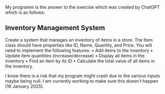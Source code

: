 My programm is the answer to the exercise which was created by ChatGPT which is as follows:

## Inventory Management System ##
Create a system that manages an inventory of items in a store. The Item class should have properties like ID, Name, Quantity, and Price. You will need to implement the following features:
  •	Add items to the inventory
  •	Update item quantities (increase/decrease)
  •	Display all items in the inventory
  •	Find an item by its ID
  •	Calculate the total value of all items in the inventory.

I know there is a risk that my program might crash due to the various inputs maybe being null. I am currently working to make sure this doesn't happen (16 January 2025).
